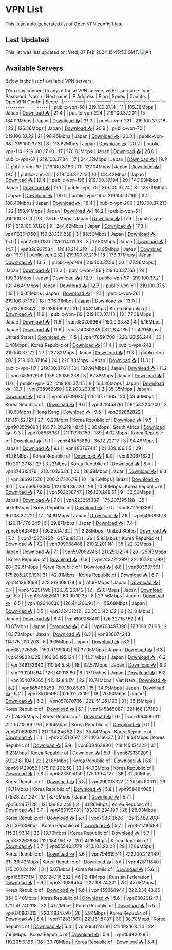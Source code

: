 # VPN List

This is an auto-generated list of Open VPN config files.

## Last Updated

This list was last updated on: Wed, 07 Feb 2024 15:45:53 GMT.
![Alt](https://repobeats.axiom.co/api/embed/186b98318ef1479477931607c1ad7d823f12451f.svg "Repobeats analytics image")

## Available Servers

Below is the list of available VPN servers:

(You may connect to any of these VPN servers with: Username: 'vpn', Password: 'vpn'.)
| Hostname | IP Address | Ping | Speed | Country | OpenVPN Config | Score |
|----------|------------|------|-------|---------|----------------| ----- |
| public-vpn-50 | 219.100.37.14 | 11 | 185.38Mbps | Japan | [Download 📥](./configs/server_0_JP.ovpn) | 21.4 |
| public-vpn-224 | 219.100.37.201 | 15 | 184.03Mbps | Japan | [Download 📥](./configs/server_1_JP.ovpn) | 21.2 |
| public-vpn-221 | 219.100.37.218 | 29 | 126.36Mbps | Japan | [Download 📥](./configs/server_2_JP.ovpn) | 20.9 |
| public-vpn-72 | 219.100.37.22 | 21 | 98.45Mbps | Japan | [Download 📥](./configs/server_3_JP.ovpn) | 20.3 |
| public-vpn-98 | 219.100.37.31 | 8 | 113.82Mbps | Japan | [Download 📥](./configs/server_4_JP.ovpn) | 20.2 |
| public-vpn-114 | 219.100.37.60 | 17 | 170.83Mbps | Japan | [Download 📥](./configs/server_5_JP.ovpn) | 20.0 |
| public-vpn-67 | 219.100.37.84 | 17 | 244.12Mbps | Japan | [Download 📥](./configs/server_6_JP.ovpn) | 19.9 |
| public-vpn-97 | 219.100.37.83 | 11 | 127.04Mbps | Japan | [Download 📥](./configs/server_7_JP.ovpn) | 19.5 |
| public-vpn-251 | 219.100.37.223 | 10 | 144.42Mbps | Japan | [Download 📥](./configs/server_8_JP.ovpn) | 19.4 |
| public-vpn-196 | 219.100.37.194 | 20 | 149.93Mbps | Japan | [Download 📥](./configs/server_9_JP.ovpn) | 19.1 |
| public-vpn-75 | 219.100.37.24 | 8 | 128.60Mbps | Japan | [Download 📥](./configs/server_10_JP.ovpn) | 18.6 |
| public-vpn-195 | 219.100.37.195 | 32 | 188.49Mbps | Japan | [Download 📥](./configs/server_11_JP.ovpn) | 18.4 |
| public-vpn-200 | 219.100.37.213 | 22 | 150.91Mbps | Japan | [Download 📥](./configs/server_12_JP.ovpn) | 18.2 |
| public-vpn-51 | 219.100.37.13 | 23 | 176.67Mbps | Japan | [Download 📥](./configs/server_13_JP.ovpn) | 17.6 |
| public-vpn-151 | 219.100.37.120 | 9 | 244.62Mbps | Japan | [Download 📥](./configs/server_14_JP.ovpn) | 17.3 |
| vpn116364750 | 159.28.136.238 | 3 | 88.50Mbps | Japan | [Download 📥](./configs/server_15_JP.ovpn) | 15.0 |
| vpn273901511 | 126.114.111.33 | 3 | 17.80Mbps | Japan | [Download 📥](./configs/server_16_JP.ovpn) | 14.7 |
| vpn326927534 | 126.13.214.210 | 3 | 8.95Mbps | Japan | [Download 📥](./configs/server_17_JP.ovpn) | 13.9 |
| public-vpn-232 | 219.100.37.219 | 18 | 173.97Mbps | Japan | [Download 📥](./configs/server_18_JP.ovpn) | 13.5 |
| public-vpn-94 | 219.100.37.56 | 20 | 177.96Mbps | Japan | [Download 📥](./configs/server_19_JP.ovpn) | 13.2 |
| public-vpn-186 | 219.100.37.163 | 24 | 199.39Mbps | Japan | [Download 📥](./configs/server_20_JP.ovpn) | 12.9 |
| public-vpn-57 | 219.100.37.21 | 13 | 48.49Mbps | Japan | [Download 📥](./configs/server_21_JP.ovpn) | 12.7 |
| public-vpn-61 | 219.100.37.51 | 13 | 110.05Mbps | Japan | [Download 📥](./configs/server_22_JP.ovpn) | 12.1 |
| public-vpn-261 | 219.100.37.192 | 18 | 306.91Mbps | Japan | [Download 📥](./configs/server_23_JP.ovpn) | 12.0 |
| vpn132833475 | 121.139.68.92 | 29 | 34.31Mbps | Korea Republic of | [Download 📥](./configs/server_24_KR.ovpn) | 11.9 |
| public-vpn-119 | 219.100.37.113 | 13 | 77.38Mbps | Japan | [Download 📥](./configs/server_25_JP.ovpn) | 11.6 |
| vpn650209664 | 150.9.33.82 | 4 | 5.16Mbps | Japan | [Download 📥](./configs/server_26_JP.ovpn) | 11.6 |
| vpn514030349 | 81.28.4.185 | 1 | 4.31Mbps | United States | [Download 📥](./configs/server_27_US.ovpn) | 11.5 |
| vpn470591700 | 220.120.56.244 | 30 | 6.48Mbps | Korea Republic of | [Download 📥](./configs/server_28_KR.ovpn) | 11.4 |
| public-vpn-243 | 219.100.37.172 | 27 | 237.82Mbps | Japan | [Download 📥](./configs/server_29_JP.ovpn) | 11.3 |
| public-vpn-203 | 219.100.37.164 | 24 | 220.83Mbps | Japan | [Download 📥](./configs/server_30_JP.ovpn) | 11.3 |
| public-vpn-117 | 219.100.37.61 | 10 | 132.94Mbps | Japan | [Download 📥](./configs/server_31_JP.ovpn) | 11.2 |
| vpn745692909 | 159.28.136.238 | 3 | 87.88Mbps | Japan | [Download 📥](./configs/server_32_JP.ovpn) | 11.0 |
| public-vpn-132 | 219.100.37.115 | 8 | 164.30Mbps | Japan | [Download 📥](./configs/server_33_JP.ovpn) | 10.7 |
| vpn738962350 | 92.203.233.181 | 2 | 35.35Mbps | Japan | [Download 📥](./configs/server_34_JP.ovpn) | 10.6 |
| vpn551709930 | 125.137.71.165 | 33 | 48.40Mbps | Korea Republic of | [Download 📥](./configs/server_35_KR.ovpn) | 9.6 |
| vpn328453761 | 58.153.224.240 | 2 | 10.60Mbps | Hong Kong | [Download 📥](./configs/server_36_HK.ovpn) | 9.5 |
| vpn362882822 | 121.151.52.127 | 27 | 9.29Mbps | Korea Republic of | [Download 📥](./configs/server_37_KR.ovpn) | 9.5 |
| vpn903529093 | 165.73.28.219 | 845 | 0.30Mbps | South Africa | [Download 📥](./configs/server_38_ZA.ovpn) | 9.3 |
| vpn708885961 | 211.117.87.159 | 189 | 4.02Mbps | Korea Republic of | [Download 📥](./configs/server_39_KR.ovpn) | 9.1 |
| vpn549465869 | 36.12.227.17 | 3 | 94.48Mbps | Japan | [Download 📥](./configs/server_40_JP.ovpn) | 9.1 |
| vpn483767441 | 211.109.106.115 | 29 | 41.36Mbps | Korea Republic of | [Download 📥](./configs/server_41_KR.ovpn) | 8.8 |
| vpn920671623 | 119.201.27.18 | 27 | 3.22Mbps | Korea Republic of | [Download 📥](./configs/server_42_KR.ovpn) | 8.4 |
| vpn374515479 | 218.40.135.86 | 20 | 28.98Mbps | Japan | [Download 📥](./configs/server_43_JP.ovpn) | 8.3 |
| vpn386921576 | 200.217.106.79 | 10 | 18.16Mbps | Brazil | [Download 📥](./configs/server_44_BR.ovpn) | 8.0 |
| vpn160593065 | 121.159.89.120 | 28 | 10.90Mbps | Korea Republic of | [Download 📥](./configs/server_45_KR.ovpn) | 7.8 |
| vpn502238747 | 126.123.248.51 | 9 | 32.50Mbps | Japan | [Download 📥](./configs/server_46_JP.ovpn) | 7.8 |
| vpn223265337 | 175.207.195.128 | 35 | 59.59Mbps | Korea Republic of | [Download 📥](./configs/server_47_KR.ovpn) | 7.6 |
| vpn671259338 | 60.108.22.221 | 17 | 14.61Mbps | Japan | [Download 📥](./configs/server_48_JP.ovpn) | 7.6 |
| vpn549383918 | 126.114.176.245 | 5 | 29.87Mbps | Japan | [Download 📥](./configs/server_49_JP.ovpn) | 7.4 |
| vpn565433486 | 136.25.14.132 | 11 | 3.28Mbps | United States | [Download 📥](./configs/server_50_US.ovpn) | 7.2 |
| vpn745373450 | 61.78.181.101 | 26 | 5.93Mbps | Korea Republic of | [Download 📥](./configs/server_51_KR.ovpn) | 7.2 |
| vpn999988488 | 210.2.201.161 | 35 | 22.32Mbps | Japan | [Download 📥](./configs/server_52_JP.ovpn) | 7.1 |
| vpn597062246 | 211.251.12.74 | 29 | 25.43Mbps | Korea Republic of | [Download 📥](./configs/server_53_KR.ovpn) | 6.9 |
| vpn243272299 | 221.167.201.199 | 28 | 32.61Mbps | Korea Republic of | [Download 📥](./configs/server_54_KR.ovpn) | 6.8 |
| vpn803637991 | 175.205.200.191 | 31 | 42.91Mbps | Korea Republic of | [Download 📥](./configs/server_55_KR.ovpn) | 6.7 |
| vpn341363698 | 223.218.108.179 | 6 | 24.68Mbps | Japan | [Download 📥](./configs/server_56_JP.ovpn) | 6.7 |
| vpn542291496 | 126.39.26.142 | 12 | 22.01Mbps | Japan | [Download 📥](./configs/server_57_JP.ovpn) | 6.7 |
| vpn957652641 | 60.99.10.35 | 8 | 23.56Mbps | Japan | [Download 📥](./configs/server_58_JP.ovpn) | 6.5 |
| vpn189646030 | 126.44.206.91 | 4 | 55.68Mbps | Japan | [Download 📥](./configs/server_59_JP.ovpn) | 6.5 |
| vpn322431212 | 92.202.142.132 | 6 | 23.81Mbps | Japan | [Download 📥](./configs/server_60_JP.ovpn) | 6.4 |
| vpn699088410 | 126.227.157.52 | 4 | 10.87Mbps | Japan | [Download 📥](./configs/server_61_JP.ovpn) | 6.4 |
| vpn763497390 | 123.198.171.93 | 2 | 83.73Mbps | Japan | [Download 📥](./configs/server_62_JP.ovpn) | 6.3 |
| vpn838674243 | 114.175.200.203 | 6 | 9.65Mbps | Japan | [Download 📥](./configs/server_63_JP.ovpn) | 6.3 |
| vpn682726265 | 150.9.169.100 | 8 | 37.05Mbps | Japan | [Download 📥](./configs/server_64_JP.ovpn) | 6.3 |
| vpn498331325 | 160.86.195.124 | 1 | 41.31Mbps | Japan | [Download 📥](./configs/server_65_JP.ovpn) | 6.3 |
| vpn349132640 | 110.54.5.50 | 18 | 82.57Mbps | Japan | [Download 📥](./configs/server_66_JP.ovpn) | 6.3 |
| vpn139241594 | 126.140.113.60 | 8 | 17.11Mbps | Japan | [Download 📥](./configs/server_67_JP.ovpn) | 6.2 |
| vpn354079365 | 42.112.84.174 | 22 | 10.74Mbps | Viet Nam | [Download 📥](./configs/server_68_VN.ovpn) | 6.2 |
| vpn565468259 | 60.150.85.63 | 15 | 34.65Mbps | Japan | [Download 📥](./configs/server_69_JP.ovpn) | 6.2 |
| vpn735119480 | 126.111.73.191 | 18 | 20.80Mbps | Japan | [Download 📥](./configs/server_70_JP.ovpn) | 6.2 |
| vpn857070736 | 221.151.251.193 | 31 | 35.15Mbps | Korea Republic of | [Download 📥](./configs/server_71_KR.ovpn) | 6.1 |
| vpn545865087 | 221.166.137.180 | 27 | 74.35Mbps | Korea Republic of | [Download 📥](./configs/server_72_KR.ovpn) | 6.1 |
| vpn769458631 | 221.167.15.89 | 26 | 8.94Mbps | Korea Republic of | [Download 📥](./configs/server_73_KR.ovpn) | 6.1 |
| vpn500820801 | 211.104.246.82 | 25 | 35.44Mbps | Korea Republic of | [Download 📥](./configs/server_74_KR.ovpn) | 6.1 |
| vpn225512697 | 211.106.166.37 | 32 | 8.64Mbps | Korea Republic of | [Download 📥](./configs/server_75_KR.ovpn) | 5.9 |
| vpn633463886 | 218.145.154.123 | 31 | 8.23Mbps | Korea Republic of | [Download 📥](./configs/server_76_KR.ovpn) | 5.9 |
| vpn672130209 | 59.22.81.104 | 22 | 21.86Mbps | Korea Republic of | [Download 📥](./configs/server_77_KR.ovpn) | 5.8 |
| vpn691429052 | 175.116.202.58 | 33 | 44.73Mbps | Korea Republic of | [Download 📥](./configs/server_78_KR.ovpn) | 5.8 |
| vpn523305059 | 125.139.4.127 | 36 | 32.00Mbps | Korea Republic of | [Download 📥](./configs/server_79_KR.ovpn) | 5.8 |
| vpn299013327 | 221.145.60.111 | 29 | 8.71Mbps | Korea Republic of | [Download 📥](./configs/server_80_KR.ovpn) | 5.8 |
| vpn958484085 | 175.28.221.227 | 17 | 8.79Mbps | Japan | [Download 📥](./configs/server_81_JP.ovpn) | 5.7 |
| vpn562457128 | 121.139.82.248 | 31 | 41.86Mbps | Korea Republic of | [Download 📥](./configs/server_82_KR.ovpn) | 5.7 |
| vpn480196781 | 183.100.234.190 | 28 | 28.03Mbps | Korea Republic of | [Download 📥](./configs/server_83_KR.ovpn) | 5.7 |
| vpn798313626 | 125.137.89.208 | 26 | 39.13Mbps | Korea Republic of | [Download 📥](./configs/server_84_KR.ovpn) | 5.7 |
| vpn971716588 | 115.21.93.14 | 28 | 13.70Mbps | Korea Republic of | [Download 📥](./configs/server_85_KR.ovpn) | 5.7 |
| vpn873263836 | 121.184.156.72 | 29 | 41.15Mbps | Korea Republic of | [Download 📥](./configs/server_86_KR.ovpn) | 5.7 |
| vpn555408779 | 210.103.22.28 | 28 | 17.86Mbps | Korea Republic of | [Download 📥](./configs/server_87_KR.ovpn) | 5.6 |
| vpn794819511 | 222.100.212.149 | 31 | 39.42Mbps | Korea Republic of | [Download 📥](./configs/server_88_KR.ovpn) | 5.6 |
| vpn428111840 | 175.200.84.194 | 31 | 5.07Mbps | Korea Republic of | [Download 📥](./configs/server_89_KR.ovpn) | 5.6 |
| vpn165677114 | 176.124.116.232 | 46 | 2.41Mbps | Russian Federation | [Download 📥](./configs/server_90_RU.ovpn) | 5.6 |
| vpn313639454 | 222.98.24.201 | 26 | 47.05Mbps | Korea Republic of | [Download 📥](./configs/server_91_KR.ovpn) | 5.6 |
| vpn459368944 | 222.234.43.66 | 35 | 9.40Mbps | Korea Republic of | [Download 📥](./configs/server_92_KR.ovpn) | 5.6 |
| vpn630261247 | 121.159.240.118 | 32 | 4.52Mbps | Korea Republic of | [Download 📥](./configs/server_93_KR.ovpn) | 5.5 |
| vpn670867013 | 220.118.147.90 | 36 | 5.84Mbps | Korea Republic of | [Download 📥](./configs/server_94_KR.ovpn) | 5.4 |
| vpn712831367 | 221.161.87.37 | 30 | 38.70Mbps | Korea Republic of | [Download 📥](./configs/server_95_KR.ovpn) | 5.4 |
| vpn285024160 | 211.193.168.114 | 32 | 7.95Mbps | Korea Republic of | [Download 📥](./configs/server_96_KR.ovpn) | 5.4 |
| vpn164920285 | 119.205.6.196 | 36 | 39.78Mbps | Korea Republic of | [Download 📥](./configs/server_97_KR.ovpn) | 5.4 |
